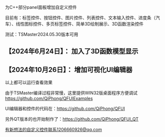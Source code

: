 为C++部分panel面板增加自定义控件

目前有：标签控件、按钮控件、图片控件、列表控件、文本输入控件、进度条（汽车）、线性图标控件、多页标签控件、简单3D绘制展示、3D函数渲染控件



测试：TSMaster2024.05.30版本可用



【2024年6月24日】：
加入了3D函数模型显示
-------------------------------------------------------------------------------------------------------------------------------------------------------------------------------------------------------------
【2024年10月26日】：
增加可视化UI编辑器
-------------------------------------------------------------------------------------------------------------------------------------------------------------------------------------------------------------
以上都可以运行查看效果

由于TSMaster编译过程非常慢，这里提供WIN32版桌面程序方便调试
https://github.com/QiPhong/QFUIExamples

UI编辑器和控件的代码在：https://github.com/QiPhong/QFUI

另外QT版本的也开始制作了：https://github.com/QiPhong/QFUI_QT


有新想法的自定义控件联系1206660926@qq.com
